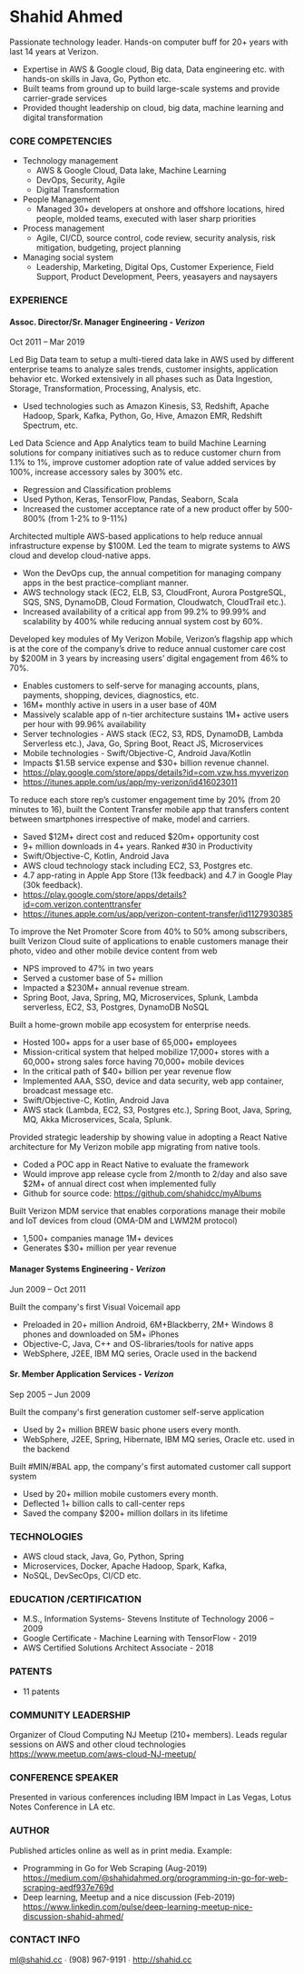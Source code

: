 # Shahid Ahmed 

Passionate technology leader. Hands-on computer buff for 20+ years with last 14 years at Verizon.
- Expertise in AWS & Google cloud, Big data, Data engineering etc. with hands-on skills in Java, Go, Python etc. 
- Built teams from ground up to build large-scale systems and provide carrier-grade services
- Provided thought leadership on cloud, big data, machine learning and digital transformation 

### CORE COMPETENCIES 
- Technology management
  - AWS & Google Cloud, Data lake, Machine Learning  
  - DevOps, Security, Agile 
  - Digital Transformation
- People Management 
  - Managed 30+ developers at onshore and offshore locations, hired people, molded teams, executed with laser sharp priorities 
- Process management 
  - Agile, CI/CD, source control, code review, security analysis, risk mitigation, budgeting, project planning  
- Managing social system 
  - Leadership, Marketing, Digital Ops, Customer Experience, Field Support, Product Development, Peers, yeasayers and naysayers 
### EXPERIENCE 
#### Assoc. Director/Sr. Manager Engineering - _Verizon_ 
Oct 2011 – Mar 2019 

Led Big Data team to setup a multi-tiered data lake in AWS used by different enterprise teams to analyze sales trends, customer insights, application behavior etc. Worked extensively in all phases such as Data Ingestion, Storage, Transformation, Processing, Analysis, etc.
- Used technologies such as Amazon Kinesis, S3, Redshift, Apache Hadoop, Spark, Kafka, Python, Go, Hive, Amazon EMR, Redshift Spectrum, etc.


Led Data Science and App Analytics team to build Machine Learning solutions for company initiatives such as to reduce customer churn from 1.1% to 1%, improve customer adoption rate of value added services by 100%, increase accessory sales by 300% etc. 
- Regression and Classification problems 
- Used Python, Keras, TensorFlow, Pandas, Seaborn, Scala 
- Increased the customer acceptance rate of a new product offer by 500-800% (from 1-2% to 9-11%)


Architected multiple AWS-based applications to help reduce annual infrastructure expense by $100M.  Led the team to migrate systems to AWS cloud and develop cloud-native apps.
- Won the DevOps cup, the annual competition for managing company apps in the best practice-compliant manner. 
- AWS technology stack (EC2, ELB, S3, CloudFront, Aurora PostgreSQL, SQS, SNS, DynamoDB, Cloud Formation, Cloudwatch, CloudTrail etc.).
- Increased availability of a critical app from 99.2% to 99.99% and scalability by 400% while reducing annual system cost by 60%.


Developed key modules of My Verizon Mobile, Verizon’s flagship app which is at the core of the company’s drive to reduce annual customer care cost by $200M in 3 years by increasing users’ digital engagement from 46% to 70%.
- Enables customers to self-serve for managing accounts, plans, payments, shopping, devices, diagnostics, etc.  
- 16M+ monthly active in users in a user base of 40M
- Massively scalable app of n-tier architecture sustains 1M+ active users per hour with 99.96% availability
- Server technologies - AWS stack (EC2, S3, RDS, DynamoDB, Lambda Serverless etc.), Java, Go, Spring Boot, React JS, Microservices 
- Mobile technologies - Swift/Objective-C, Android Java/Kotlin
- Impacts $1.5B service expense and $30+ billion revenue channel.
- https://play.google.com/store/apps/details?id=com.vzw.hss.myverizon
- https://itunes.apple.com/us/app/my-verizon/id416023011


To reduce each store rep’s customer engagement time by 20% (from 20 minutes to 16), built the Content Transfer mobile app that transfers content between smartphones irrespective of make, model and carriers.
- Saved $12M+ direct cost and reduced $20m+ opportunity cost
- 9+ million downloads in 4+ years. Ranked #30 in Productivity
- Swift/Objective-C, Kotlin, Android Java
- AWS cloud technology stack including EC2, S3, Postgres etc. 
- 4.7 app-rating in Apple App Store (13k feedback) and 4.7 in Google Play (30k feedback).
- https://play.google.com/store/apps/details?id=com.verizon.contenttransfer
- https://itunes.apple.com/us/app/verizon-content-transfer/id1127930385

To improve the Net Promoter Score from 40% to 50% among subscribers, built Verizon Cloud suite of applications to enable customers manage their photo, video and other mobile device content from web
- NPS improved to 47% in two years 
- Served a customer base of 5+ million 
- Impacted a $230M+ annual revenue stream.
- Spring Boot, Java, Spring, MQ, Microservices, Splunk, Lambda serverless, EC2, S3, Postgres, DynamoDB NoSQL

Built a home-grown mobile app ecosystem for enterprise needs. 
- Hosted 100+ apps for a user base of 65,000+ employees
- Mission-critical system that helped mobilize 17,000+ stores with a 60,000+ strong sales force having 70,000+ mobile devices 
- In the critical path of $40+ billion per year revenue flow
- Implemented AAA, SSO, device and data security, web app container, broadcast message etc. 
- Swift/Objective-C, Kotlin, Android Java
- AWS stack (Lambda, EC2, S3, Postgres etc.), Spring Boot, Java, Spring, MQ, Akka Microservices, Scala, Splunk.

Provided strategic leadership by showing value in adopting a React Native architecture for My Verizon mobile app migrating from native tools. 
- Coded a POC app in React Native to evaluate the framework 
- Would improve app release cycle from 2/month to 2/day and also save $2M+ of annual direct cost when implemented fully
- Github for source code: https://github.com/shahidcc/myAlbums

Built Verizon MDM service that enables corporations  manage their mobile and IoT devices from cloud (OMA-DM and LWM2M protocol) 
- 1,500+ companies manage 1M+ devices 
- Generates $30+ million per year revenue 


#### Manager Systems Engineering - _Verizon_ 
Jun 2009 – Oct 2011

Built the company's first Visual Voicemail app 
- Preloaded in 20+ million Android, 6M+Blackberry, 2M+ Windows 8 phones and downloaded on 5M+ iPhones
- Objective-C, Java, C++ and OS-libraries/tools for native apps 
- WebSphere, J2EE, IBM MQ series, Oracle used in the backend


#### Sr. Member Application Services - _Verizon_ 
Sep 2005 – Jun 2009

Built the company's first generation customer self-serve application 
- Used by  2+ million BREW basic phone users every month.
- WebSphere, J2EE, Spring, Hibernate, IBM MQ series, Oracle etc. used in the backend

Built #MIN/#BAL app, the company's first automated customer call support system 
- Used by 20+ million mobile customers every month. 
- Deflected 1+ billion calls to call-center reps  
- Saved the company $200+  million dollars in its lifetime

### TECHNOLOGIES 

- AWS cloud stack, Java, Go, Python, Spring  
- Microservices, Docker, Apache Hadoop, Spark, Kafka,   
- NoSQL, DevSecOps, CI/CD etc. 


### EDUCATION /CERTIFICATION 
- M.S., Information Systems- Stevens Institute of Technology 2006 – 2009
- Google Certificate - Machine Learning with TensorFlow - 2019 
- AWS Certified Solutions Architect Associate - 2018 

### PATENTS 
- 11 patents 

### COMMUNITY LEADERSHIP 
Organizer of Cloud Computing NJ Meetup (210+ members). Leads regular sessions on AWS and other cloud technologies
https://www.meetup.com/aws-cloud-NJ-meetup/
 

### CONFERENCE SPEAKER 
Presented in various conferences including IBM Impact in Las Vegas, Lotus Notes Conference in LA etc.

### AUTHOR 
Published articles online as well as in print media. Example: 
- Programming in Go for Web Scraping (Aug-2019)
https://medium.com/@shahidahmed.org/programming-in-go-for-web-scraping-aedf937e769d
- Deep learning, Meetup and a nice discussion (Feb-2019)
https://www.linkedin.com/pulse/deep-learning-meetup-nice-discussion-shahid-ahmed/

### CONTACT INFO 
ml@shahid.cc ∙ (908) 967-9191 ∙ http://shahid.cc   
